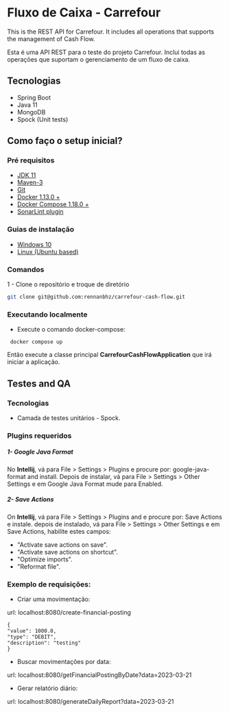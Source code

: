 # Fluxo de Caixa - Carrefour

This is the REST API for Carrefour. It includes all operations
that supports the management of Cash Flow.

Esta é uma API REST para o teste do projeto Carrefour.
Inclui todas as operações que suportam o gerenciamento de um fluxo de caixa.

## Tecnologias

* Spring Boot
* Java 11
* MongoDB
* Spock (Unit tests)

## Como faço o setup inicial? ###

### Pré requisitos

* [JDK 11](https://www.azul.com/downloads/zulu-community)
* [Maven-3](https://maven.apache.org/download.cgi)
* [Git](https://git-scm.com/downloads)
* [Docker 1.13.0 +](https://www.docker.com/products/overview)
* [Docker Compose 1.18.0 +](https://docs.docker.com/compose/install/)
* [SonarLint plugin](http://www.sonarlint.org)

### Guias de instalação

* [Windows 10](#windows-10-installation-guide)
* [Linux (Ubuntu based)](#linux-installation-guide)

### Comandos

1 - Clone o repositório e troque de diretório

```bash
git clone git@github.com:rennanbhz/carrefour-cash-flow.git
```

### Executando localmente

* Execute o comando docker-compose:

```
 docker compose up
```

Então execute a classe principal **CarrefourCashFlowApplication** que irá iniciar a aplicação.

## Testes and QA ##

### Tecnologias ###

* Camada de testes unitários - Spock.

### Plugins requeridos

##### 1- Google Java Format

No **Intellij**, vá para File > Settings > Plugins e procure por: google-java-format and install.
Depois de instalar, vá para File >
Settings > Other Settings e em Google Java Format mude para Enabled.

##### 2- Save Actions

On **Intellij**, vá para File > Settings > Plugins and e procure por:
Save Actions e instale. depois de instalado, vá para File >
Settings > Other Settings e em Save Actions, habilite estes campos:

* "Activate save actions on save".
* "Activate save actions on shortcut".
* "Optimize imports".
* "Reformat file".

### Exemplo de requisições:

* Criar uma movimentação:

url: localhost:8080/create-financial-posting

```
{
"value": 1000.0,
"type": "DEBIT",
"description": "testing"
}
```

* Buscar movimentações por data:

url: localhost:8080/getFinancialPostingByDate?data=2023-03-21

* Gerar relatório diário:

url: localhost:8080/generateDailyReport?data=2023-03-21
